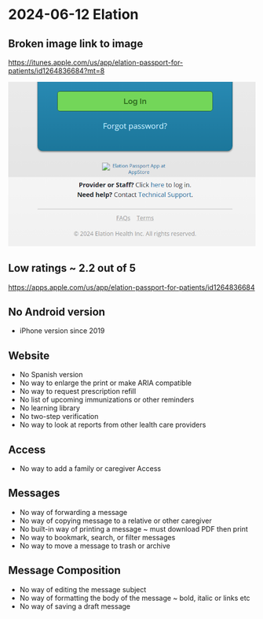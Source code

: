 # 2024-06-12 Elation

## Broken image link to image

https://itunes.apple.com/us/app/elation-passport-for-patients/id1264836684?mt=8

![1718249929400](image/2024-06-12-pph-elation/1718249929400.png)

## Low ratings ~ 2.2 out of 5

https://apps.apple.com/us/app/elation-passport-for-patients/id1264836684

## No Android version

* iPhone version since 2019


## Website

* No Spanish version
* No way to enlarge the print or make ARIA compatible
* No way to request prescription refill
* No list of upcoming immunizations or other reminders
* No learning library
* No two-step verification
* No way to look at reports from other lealth care providers


## Access

* No way to add a family or caregiver Access


## Messages

* No way of forwarding a message
* No way of copying message to a relative or other caregiver
* No built-in way of printing a message ~ must download PDF then print
* No way to bookmark, search, or filter messages
* No way to move a message to trash or archive


## Message Composition

* No way of editing the message subject
* No way of formatting the body of the message ~ bold, italic or links etc
* No way of saving a draft message



